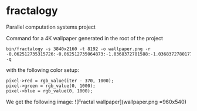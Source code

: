 # fractalogy
Parallel computation systems project

Command for a 4K wallpaper generated in the root of the project

    bin/fractalogy -s 3840x2160 -t 8192 -o wallpaper.png -r -0.062512735315726:-0.062512735064873:-1.0368372781588:-1.0368372780177 -q

with the following color setup:

    pixel->red = rgb_value(iter - 370, 1000);
    pixel->green = rgb_value(0, 1000);
    pixel->blue = rgb_value(0, 1000);

We get the following image:
![Fractal wallpaper](wallpaper.png =960x540)
